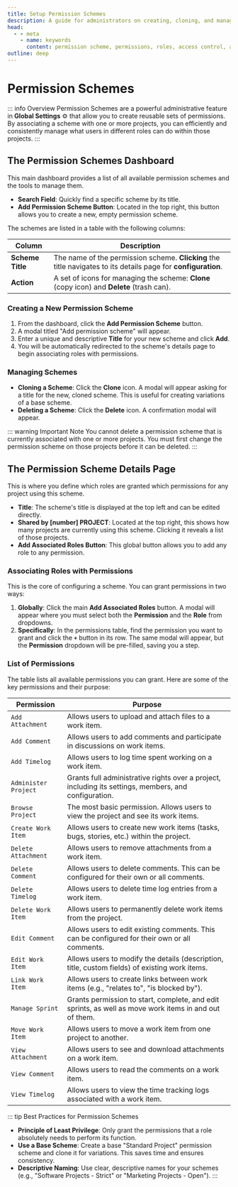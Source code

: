 ```yaml
---
title: Setup Permission Schemes
description: A guide for administrators on creating, cloning, and managing permission schemes to control user access within projects.
head:
  - - meta
    - name: keywords
      content: permission scheme, permissions, roles, access control, administration, zymmr
outline: deep
---
```


# Permission Schemes

::: info Overview
Permission Schemes are a powerful administrative feature in **Global Settings** ⚙️ that allow you to create reusable sets of permissions. By associating a scheme with one or more projects, you can efficiently and consistently manage what users in different roles can do within those projects.
:::

## The Permission Schemes Dashboard

This main dashboard provides a list of all available permission schemes and the tools to manage them.

- **Search Field**: Quickly find a specific scheme by its title.
- **Add Permission Scheme Button**: Located in the top right, this button allows you to create a new, empty permission scheme.

The schemes are listed in a table with the following columns:

| Column         | Description                                                                              |
| -------------- | ---------------------------------------------------------------------------------------- |
| **Scheme Title** | The name of the permission scheme. **Clicking** the title navigates to its details page for **configuration**. |
| **Action**     | A set of icons for managing the scheme: **Clone** (copy icon) and **Delete** (trash can). |

### Creating a New Permission Scheme
1.  From the dashboard, click the **Add Permission Scheme** button.
2.  A modal titled "Add permission scheme" will appear.
3.  Enter a unique and descriptive **Title** for your new scheme and click **Add**.
4.  You will be automatically redirected to the scheme's details page to begin associating roles with permissions.

### Managing Schemes
- **Cloning a Scheme**: Click the **Clone** icon. A modal will appear asking for a title for the new, cloned scheme. This is useful for creating variations of a base scheme.
- **Deleting a Scheme**: Click the **Delete** icon. A confirmation modal will appear.

::: warning Important Note
You cannot delete a permission scheme that is currently associated with one or more projects. You must first change the permission scheme on those projects before it can be deleted.
:::

## The Permission Scheme Details Page

This is where you define which roles are granted which permissions for any project using this scheme.


- **Title**: The scheme's title is displayed at the top left and can be edited directly.
- **Shared by [number] PROJECT**: Located at the top right, this shows how many projects are currently using this scheme. Clicking it reveals a list of those projects.
- **Add Associated Roles Button**: This global button allows you to add any role to any permission.

### Associating Roles with Permissions
This is the core of configuring a scheme. You can grant permissions in two ways:

1.  **Globally**: Click the main **Add Associated Roles** button. A modal will appear where you must select both the **Permission** and the **Role** from dropdowns.
2.  **Specifically**: In the permissions table, find the permission you want to grant and click the **`+`** button in its row. The same modal will appear, but the **Permission** dropdown will be pre-filled, saving you a step.

### List of Permissions
The table lists all available permissions you can grant. Here are some of the key permissions and their purpose:

| Permission                   | Purpose                                                                                                  |
| ---------------------------  | -------------------------------------------------------------------------------------------------------  |
| `Add Attachment`             | Allows users to upload and attach files to a work item.                                                 |
| `Add Comment`                | Allows users to add comments and participate in discussions on work items.                              |
| `Add Timelog`                | Allows users to log time spent working on a work item.                                                  |
| `Administer Project`         | Grants full administrative rights over a project, including its settings, members, and configuration.   |
| `Browse Project`             | The most basic permission. Allows users to view the project and see its work items.                     |
| `Create Work Item`           | Allows users to create new work items (tasks, bugs, stories, etc.) within the project.                  |
| `Delete Attachment`          | Allows users to remove attachments from a work item.                                                    |
| `Delete Comment`             | Allows users to delete comments. This can be configured for their own or all comments.                  |
| `Delete Timelog`             | Allows users to delete time log entries from a work item.                                               |
| `Delete Work Item`           | Allows users to permanently delete work items from the project.                                         |
| `Edit Comment`               | Allows users to edit existing comments. This can be configured for their own or all comments.           |
| `Edit Work Item`             | Allows users to modify the details (description, title, custom fields) of existing work items.          |
| `Link Work Item`             | Allows users to create links between work items (e.g., "relates to", "is blocked by").                  |
| `Manage Sprint`              | Grants permission to start, complete, and edit sprints, as well as move work items in and out of them.  |
| `Move Work Item`             | Allows users to move a work item from one project to another.                                           |
| `View Attachment`            | Allows users to see and download attachments on a work item.                                            |
| `View Comment`               | Allows users to read the comments on a work item.                                                       |
| `View Timelog`               | Allows users to view the time tracking logs associated with a work item.                                |


::: tip Best Practices for Permission Schemes
- **Principle of Least Privilege**: Only grant the permissions that a role absolutely needs to perform its function.
- **Use a Base Scheme**: Create a base "Standard Project" permission scheme and clone it for variations. This saves time and ensures consistency.
- **Descriptive Naming**: Use clear, descriptive names for your schemes (e.g., "Software Projects - Strict" or "Marketing Projects - Open").
:::